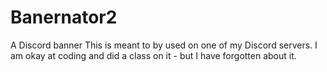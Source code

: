 # Banernator2
A Discord banner
This is meant to by used on one of my Discord servers.
I am okay at coding and did a class on it - but I have forgotten about it.
